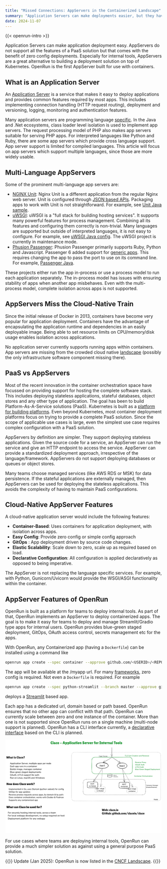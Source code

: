 ```yaml
---
title: "Missed Connections: AppServers in the Containerized Landscape"
summary: "Application Servers can make deployments easier, but they have not kept up with the times."
date: 2024-11-07
---
```


{{< openrun-intro >}}

Application Servers can make application deployment easy. AppServers do not support all the features of a PaaS solution but that comes with the benefit of zero config deployments. Especially for internal tools, AppServers are a great alternative to building a deployment solution on top of Kubernetes. OpenRun is the first AppServer built for use with containers.

## What is an Application Server

An [Application Server](https://en.wikipedia.org/wiki/Application_server) is a service that makes it easy to deploy applications and provides common features required by most apps. This includes implementing connection handling (HTTP request routing), deployment and versioning, logging, monitoring and authentication features.

Many application servers are programming language [specific](https://en.wikipedia.org/wiki/List_of_application_servers). In the Java and .Net ecosystems, class loader level isolation is used to implement app servers. The request processing model of PHP also makes app servers suitable for serving PHP apps. For interpreted languages like Python and Ruby, there are some app servers which provide cross language support. App server support is limited for compiled languages. This article will focus on app servers which support multiple languages, since those are more widely usable.

## Multi-Language AppServers

Some of the prominent multi-language app servers are:

- [NGINX Unit](https://unit.nginx.org/): Nginx Unit is a different application from the regular Nginx web server. Unit is configured through [JSON based APIs](https://unit.nginx.org/controlapi/). Packaging apps to work with Unit is not straightforward. For example, see [Unit Java sample](https://unit.nginx.org/howto/samples/#sample-java).
- [uWSGI](https://uwsgi-docs.readthedocs.io/): uWSGI is a "full stack for building hosting services". It supports many powerful features for process management. Combining all its features and configuring them correctly is non-trivial. Many languages are supported but outside of interpreted languages, it is not easy to configure. For example, see [uWSGI Java config](https://uwsgi-docs.readthedocs.io/en/latest/JVM.html). The uWSGI project is currently in maintenance mode.
- [Phusion Passenger](https://www.phusionpassenger.com/): Phusion Passenger primarily supports Ruby, Python and Javascript. Passenger 6 added support for [generic apps](https://www.phusionpassenger.com/docs/advanced_guides/gls/). This requires changing the app to pass the port to use on its command line. For example, [Passenger Java](https://www.phusionpassenger.com/docs/advanced_guides/gls/java.html).

These projects either run the app in-process or use a process model to run each application separately. The in-process model has issues with ensuring stability of apps when another app misbehaves. Even with the multi-process model, complete isolation across apps is not supported.

## AppServers Miss the Cloud-Native Train

Since the initial release of Docker in 2013, containers have become very popular for application deployment. Containers have the advantage of encapsulating the application runtime and dependencies in an easily deployable image. Being able to set resource limits on CPU/memory/disk usage enables isolation across applications.

No application server currently supports running apps within containers. App servers are missing from the crowded cloud native [landscape](https://landscape.cncf.io/) (possibly the only infrastructure software component missing there).

## PaaS vs AppServers

Most of the recent innovation in the container orchestration space have focussed on providing support for hosting the complete software stack. This includes deploying stateless applications, stateful databases, object stores and any other type of application. The goal has been to build Platform-As-A-Service solutions (PaaS). Kubernetes is built as a [platform for building platforms](https://www.opensourcerers.org/2021/12/06/kubernetes-is-a-platform-for-building-platforms/). Even beyond Kubernetes, most container deployment platforms focus on trying to provide a complete PaaS solution. Since the scope of applicable use cases is large, even the simplest use case requires complex configuration with a PaaS solution.

AppServers by definition are simpler. They support deploying stateless applications. Given the source code for a service, an AppServer can run the service and give an HTTP endpoint to access the service. AppServer can provide a standardized deployment approach, irrespective of the language/framework. AppServers do not support deploying databases or queues or object stores.

Many teams choose managed services (like AWS RDS or MSK) for data persistence. If the stateful applications are externally managed, then AppServers can be used for deploying the stateless applications. This avoids the complexity of having to maintain PaaS configurations.

## Cloud-Native AppServer Features

A cloud-native application server would include the following features:

- **Container-Based**: Uses containers for application deployment, with isolation across apps.
- **Easy Config**: Provide zero config or simple config approach
- **GitOps** : App deployment driven by source code changes.
- **Elastic Scalability**: Scale down to zero, scale up as required based on load.
- **Declarative Configuration**: All configuration is applied declaratively as opposed to being imperative.

The AppServer is not replacing the language specific services. For example, with Python, Gunicorn/Uvicorn would provide the WSGI/ASGI functionality within the container.

## AppServer Features of OpenRun

OpenRun is built as a platform for teams to deploy internal tools. As part of that, OpenRun implements an AppServer to deploy containerized apps. The goal is to make it easy for teams to deploy and manage Streamlit/Gradio type apps for internal users. OpenRun provides blue-green staged deployment, GitOps, OAuth access control, secrets management etc for the apps.

With OpenRun, any Containerized app (having a `Dockerfile`) can be installed using a command like

```sh
openrun app create --spec container --approve github.com/<USERID>/<REPO> /myapp
```

The app will be available at the /myapp url. For many [frameworks](https://github.com/openrundev/appspecs), zero config is required. Not even a `Dockerfile` is required. For example

```sh
openrun app create --spec python-streamlit --branch master --approve github.com/streamlit/streamlit-example /streamlit_app
```

deploys a [Streamlit](https://streamlit.io/) based app.

Each app has a dedicated url, domain based or path based. OpenRun ensures that no other app can conflict with that path. OpenRun can currently scale between zero and one instance of the container. More than one is not supported since OpenRun runs on a single machine (multi-node support is planned). OpenRun has a CLI interface currently, a [declarative interface](https://github.com/openrundev/openrun/issues/34) based on the CLI is planned.

<picture  class="responsive-picture" style="display: block; margin-left: auto; margin-right: auto;">
  <source media="(prefers-color-scheme: dark)" srcset="/AppServerDark.png">
  <source media="(prefers-color-scheme: light)" srcset="/AppServerLight.png">
  <img alt="OpenRun AppServer" src="/AppServerLight.png">
</picture>

For use cases where teams are deploying internal tools, OpenRun can provide a much simpler solution as against using a general purpose PaaS solution.

{{<callout >}}
Update (Jan 2025): OpenRun is now listed in the [CNCF Landscape](https://landscape.cncf.io/?item=app-definition-and-development--application-definition-image-build--openrun).
{{</callout>}}

